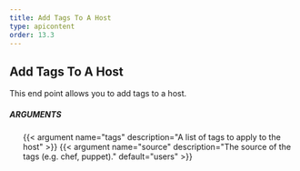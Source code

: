```yaml
---
title: Add Tags To A Host
type: apicontent
order: 13.3
---
```


## Add Tags To A Host
This end point allows you to add tags to a host.

##### ARGUMENTS
<ul class="arguments">
    {{< argument name="tags" description="A list of tags to apply to the host" >}}
    {{< argument name="source" description="The source of the tags (e.g. chef, puppet)." default="users" >}}
</ul>